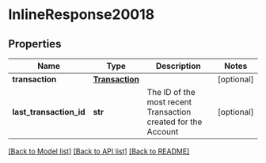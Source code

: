 # InlineResponse20018

## Properties
Name | Type | Description | Notes
------------ | ------------- | ------------- | -------------
**transaction** | [**Transaction**](Transaction.md) |  | [optional] 
**last_transaction_id** | **str** | The ID of the most recent Transaction created for the Account | [optional] 

[[Back to Model list]](../README.md#documentation-for-models) [[Back to API list]](../README.md#documentation-for-api-endpoints) [[Back to README]](../README.md)


